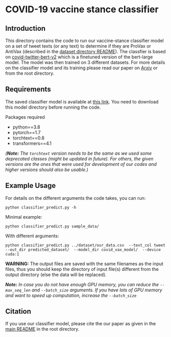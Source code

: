 # COVID-19 vaccine stance classifier

## Introduction
This directory contains the code to run our vaccine-stance classifier model on a set of tweet texts (or any text) to determine if they are ProVax or AntiVax (described in the [dataset directory README](/dataset/README.md)). 
The classfier is based on [covid-twitter-bert-v2](https://huggingface.co/digitalepidemiologylab/covid-twitter-bert-v2 "Model description page") which is a finetuned version of the bert-large model. The model was then trained on 3 different datasets. For more details on the classifier model and its training please read our paper on [Arxiv](https://arxiv.org/abs/2111.10667 "Paper on Arxiv") or from the root directory.


## Requirements
The saved classifier model is available at [this link](https://drive.google.com/drive/folders/1RM1rngMfJll5tmvHRRum3ehx8CWphSY8?usp=sharing "Link to model"). You need to download this model directory before running the code. 

Packages required
- python==3.8
- pytorch==1.7
- torchtext==0.8
- transformers==4.1

*(**Note:** The `torchtext` version needs to be the same as we used some deprecated classes (might be updated in future). For others, the given versions are the ones that were used for development of our codes and higher versions should also be usable.)*

## Example Usage 
For details on the different arguments the code takes, you can run: 
```
python classifier_predict.py -h
```


Minimal example:
```
python classifier_predict.py sample_data/
```


With different arguments:
```
python classifier_predict.py ../dataset/our_data.csv  --text_col tweet  --out_dir predicted_dataset/  --model_dir covid_vax_model/  --device cuda:1
```


**WARNING:** The output files are saved with the same filenames as the input files, thus you should keep the directory of input file(s) different from the output directory (else the data will be replaced).

***Note:** In case you do not have enough GPU memory, you can reduce the `--max_seq_len` and `--batch_size` arguments. If you have lots of GPU memory and want to speed up computation, increase the `--batch_size`*


## Citation
If you use our classifier model, please cite the our paper as given in the [main README](/README.md) in the root directory.

